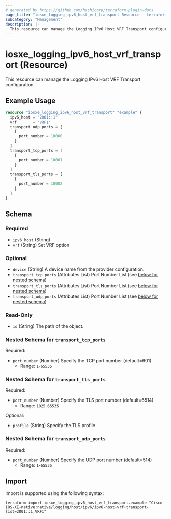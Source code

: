 ```yaml
---
# generated by https://github.com/hashicorp/terraform-plugin-docs
page_title: "iosxe_logging_ipv6_host_vrf_transport Resource - terraform-provider-iosxe"
subcategory: "Management"
description: |-
  This resource can manage the Logging IPv6 Host VRF Transport configuration.
---
```


# iosxe_logging_ipv6_host_vrf_transport (Resource)

This resource can manage the Logging IPv6 Host VRF Transport configuration.

## Example Usage

```terraform
resource "iosxe_logging_ipv6_host_vrf_transport" "example" {
  ipv6_host = "2001::1"
  vrf       = "VRF1"
  transport_udp_ports = [
    {
      port_number = 10000
    }
  ]
  transport_tcp_ports = [
    {
      port_number = 10001
    }
  ]
  transport_tls_ports = [
    {
      port_number = 10002
    }
  ]
}
```

<!-- schema generated by tfplugindocs -->
## Schema

### Required

- `ipv6_host` (String)
- `vrf` (String) Set VRF option

### Optional

- `device` (String) A device name from the provider configuration.
- `transport_tcp_ports` (Attributes List) Port Number List (see [below for nested schema](#nestedatt--transport_tcp_ports))
- `transport_tls_ports` (Attributes List) Port Number List (see [below for nested schema](#nestedatt--transport_tls_ports))
- `transport_udp_ports` (Attributes List) Port Number List (see [below for nested schema](#nestedatt--transport_udp_ports))

### Read-Only

- `id` (String) The path of the object.

<a id="nestedatt--transport_tcp_ports"></a>
### Nested Schema for `transport_tcp_ports`

Required:

- `port_number` (Number) Specify the TCP port number (default=601)
  - Range: `1`-`65535`


<a id="nestedatt--transport_tls_ports"></a>
### Nested Schema for `transport_tls_ports`

Required:

- `port_number` (Number) Specify the TLS port number (default=6514)
  - Range: `1025`-`65535`

Optional:

- `profile` (String) Specify the TLS profile


<a id="nestedatt--transport_udp_ports"></a>
### Nested Schema for `transport_udp_ports`

Required:

- `port_number` (Number) Specify the UDP port number (default=514)
  - Range: `1`-`65535`

## Import

Import is supported using the following syntax:

```shell
terraform import iosxe_logging_ipv6_host_vrf_transport.example "Cisco-IOS-XE-native:native/logging/host/ipv6/ipv6-host-vrf-transport-list=2001::1,VRF1"
```
